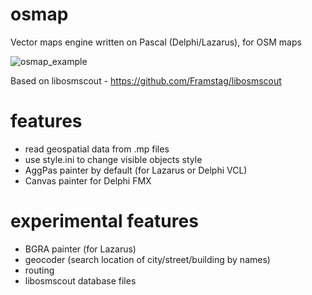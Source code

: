 # osmap
Vector maps engine written on Pascal (Delphi/Lazarus), for OSM maps

![osmap_example](https://github.com/serbod/osmap/releases/download/untagged-3184a650c7cbefda7f2f/osmap_example.png)

Based on libosmscout - https://github.com/Framstag/libosmscout

# features

* read geospatial data from .mp files
* use style.ini to change visible objects style
* AggPas painter by default (for Lazarus or Delphi VCL)
* Canvas painter for Delphi FMX

# experimental features

* BGRA painter (for Lazarus)
* geocoder (search location of city/street/building by names)
* routing
* libosmscout database files 
